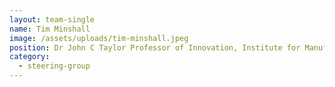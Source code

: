 ```yaml
---
layout: team-single
name: Tim Minshall
image: /assets/uploads/tim-minshall.jpeg
position: Dr John C Taylor Professor of Innovation, Institute for Manufacturing
category:
  - steering-group
---
```


